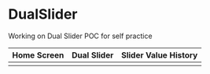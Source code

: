 # DualSlider
Working on Dual Slider POC for self practice

|Home Screen|Dual Slider|Slider Value History|
|--|--|--|
| |||

